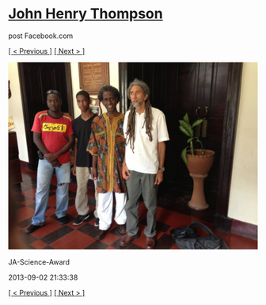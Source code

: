# [John Henry Thompson](../README.md)
post Facebook.com

[[ < Previous ]](2013-09-02-34.md) [[ Next > ]](2013-09-02-36.md)

[![](../media/2013-09-02/JA-Science-Award-24.jpg)](../README.md)

JA-Science-Award

2013-09-02 21:33:38

[[ < Previous ]](2013-09-02-34.md) [[ Next > ]](2013-09-02-36.md)